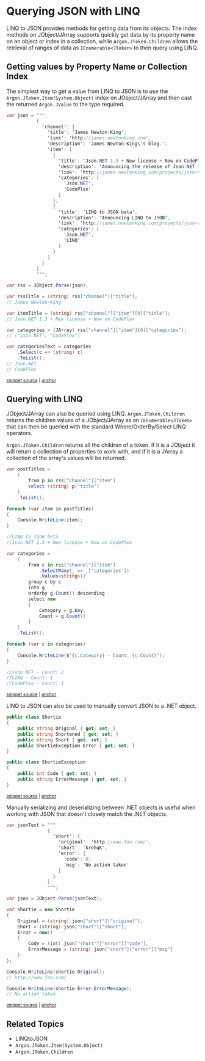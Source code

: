 # Querying JSON with LINQ

LINQ to JSON provides methods for getting data from its objects. The index methods on JObject/JArray supports quickly get data by its property name on an object or index in a collection, while `Argon.JToken.Children` allows the retrieval of ranges of data as `IEnumerable<JToken>` to then query using LINQ.


## Getting values by Property Name or Collection Index

The simplest way to get a value from LINQ to JSON is to use the `Argon.JToken.Item(System.Object)` index on JObject/JArray and then cast the returned `Argon.JValue` to the type required.

<!-- snippet: LinqToJsonSimpleQuerying -->
<a id='snippet-LinqToJsonSimpleQuerying'></a>
```cs
var json = """
           {
             'channel': {
               'title': 'James Newton-King',
               'link': 'http://james.newtonking.com',
               'description': 'James Newton-King\'s blog.',
               'item': [
                 {
                   'title': 'Json.NET 1.3 + New license + Now on CodePlex',
                   'description': 'Announcing the release of Json.NET 1.3, the MIT license and the source on CodePlex',
                   'link': 'http://james.newtonking.com/projects/json-net.aspx',
                   'categories': [
                     'Json.NET',
                     'CodePlex'
                   ]
                 },
                 {
                   'title': 'LINQ to JSON beta',
                   'description': 'Announcing LINQ to JSON',
                   'link': 'http://james.newtonking.com/projects/json-net.aspx',
                   'categories': [
                     'Json.NET',
                     'LINQ'
                   ]
                 }
               ]
             }
           }
           """;

var rss = JObject.Parse(json);

var rssTitle = (string) rss["channel"]["title"];
// James Newton-King

var itemTitle = (string) rss["channel"]["item"][0]["title"];
// Json.NET 1.3 + New license + Now on CodePlex

var categories = (JArray) rss["channel"]["item"][0]["categories"];
// ["Json.NET", "CodePlex"]

var categoriesText = categories
    .Select(c => (string) c)
    .ToList();
// Json.NET
// CodePlex
```
<sup><a href='/src/ArgonTests/Documentation/LinqToJsonTests.cs#L222-L271' title='Snippet source file'>snippet source</a> | <a href='#snippet-LinqToJsonSimpleQuerying' title='Start of snippet'>anchor</a></sup>
<!-- endSnippet -->


## Querying with LINQ

JObject/JArray can also be queried using LINQ. `Argon.JToken.Children` returns the children values of a JObject/JArray as an `IEnumerable<JToken>` that can then be queried with the standard Where/OrderBy/Select LINQ operators.
        
`Argon.JToken.Children` returns all the children of a token. If it is a JObject it will return a collection of properties to work with, and if it is a JArray a collection of the array's values will be returned.

<!-- snippet: LinqToJsonQuerying -->
<a id='snippet-LinqToJsonQuerying'></a>
```cs
var postTitles =
    (
        from p in rss["channel"]["item"]
        select (string) p["title"]
    )
    .ToList();

foreach (var item in postTitles)
{
    Console.WriteLine(item);
}

//LINQ to JSON beta
//Json.NET 1.3 + New license + Now on CodePlex

var categories =
    (
        from c in rss["channel"]["item"]
            .SelectMany(_ => _["categories"])
            .Values<string>()
        group c by c
        into g
        orderby g.Count() descending
        select new
        {
            Category = g.Key,
            Count = g.Count()
        }
    )
    .ToList();

foreach (var c in categories)
{
    Console.WriteLine($"{c.Category} - Count: {c.Count}");
}

//Json.NET - Count: 2
//LINQ - Count: 1
//CodePlex - Count: 1
```
<sup><a href='/src/ArgonTests/Documentation/LinqToJsonTests.cs#L308-L350' title='Snippet source file'>snippet source</a> | <a href='#snippet-LinqToJsonQuerying' title='Start of snippet'>anchor</a></sup>
<!-- endSnippet -->

LINQ to JSON can also be used to manually convert JSON to a .NET object.

<!-- snippet: LinqToJsonDeserializeObject -->
<a id='snippet-LinqToJsonDeserializeObject'></a>
```cs
public class Shortie
{
    public string Original { get; set; }
    public string Shortened { get; set; }
    public string Short { get; set; }
    public ShortieException Error { get; set; }
}

public class ShortieException
{
    public int Code { get; set; }
    public string ErrorMessage { get; set; }
}
```
<sup><a href='/src/ArgonTests/Documentation/LinqToJsonTests.cs#L356-L372' title='Snippet source file'>snippet source</a> | <a href='#snippet-LinqToJsonDeserializeObject' title='Start of snippet'>anchor</a></sup>
<!-- endSnippet -->

Manually serializing and deserializing between .NET objects is useful when working with JSON that doesn't closely match the .NET objects.

<!-- snippet: LinqToJsonDeserializeExample -->
<a id='snippet-LinqToJsonDeserializeExample'></a>
```cs
var jsonText = """
               {
                 'short': {
                   'original': 'http://www.foo.com/',
                   'short': 'krehqk',
                   'error': {
                     'code': 0,
                     'msg': 'No action taken'
                   }
                 }
               }
               """;

var json = JObject.Parse(jsonText);

var shortie = new Shortie
{
    Original = (string) json["short"]["original"],
    Short = (string) json["short"]["short"],
    Error = new()
    {
        Code = (int) json["short"]["error"]["code"],
        ErrorMessage = (string) json["short"]["error"]["msg"]
    }
};

Console.WriteLine(shortie.Original);
// http://www.foo.com/

Console.WriteLine(shortie.Error.ErrorMessage);
// No action taken
```
<sup><a href='/src/ArgonTests/Documentation/LinqToJsonTests.cs#L377-L411' title='Snippet source file'>snippet source</a> | <a href='#snippet-LinqToJsonDeserializeExample' title='Start of snippet'>anchor</a></sup>
<!-- endSnippet -->


## Related Topics

 * LINQtoJSON
 * `Argon.JToken.Item(System.Object)`
 * `Argon.JToken.Children`
